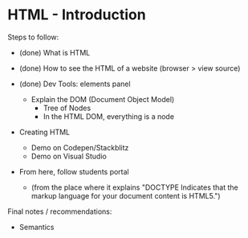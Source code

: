 
# HTML - Introduction

<!-- 
Status: just some notes

Recommendation: veeery brief (mention just the basics)
-->


Steps to follow:

- (done) What is HTML

- (done) How to see the HTML of a website (browser > view source)

- (done) Dev Tools: elements panel
  - Explain the DOM (Document Object Model)
    - Tree of Nodes
    - In the HTML DOM, everything is a node

- Creating HTML
  - Demo on Codepen/Stackblitz
  - Demo on Visual Studio

- From here, follow students portal 
  - (from the place where it explains "DOCTYPE Indicates that the markup language for your document content is HTML5.")


Final notes / recommendations:
- Semantics

